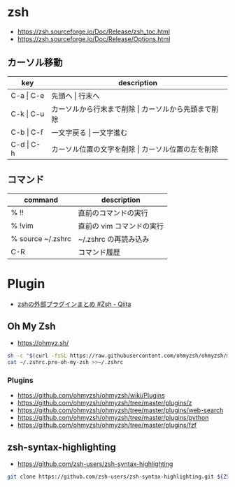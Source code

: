 # zsh
- https://zsh.sourceforge.io/Doc/Release/zsh_toc.html
- https://zsh.sourceforge.io/Doc/Release/Options.html
## カーソル移動
| key | description |
| ---- | ------ |
| C-a \| C-e | 先頭へ \| 行末へ |
| C-k \| C-u | カーソルから行末まで削除 \| カーソルから先頭まで削除 |
| C-b \| C-f | 一文字戻る \| 一文字進む |
| C-d \| C-h | カーソル位置の文字を削除 \| カーソル位置の左を削除|

## コマンド
| command | description |
| ------- | ----------- |
| % !!      | 直前のコマンドの実行 |
| % !vim    | 直前の vim コマンドの実行 |
| % source ~/.zshrc | ~/.zshrc の再読み込み |
| C-R | コマンド履歴 |
  
# Plugin
- [zshの外部プラグインまとめ #Zsh - Qiita](https://qiita.com/mollifier/items/1220c0eeaa93e82f8afc)
## Oh My Zsh
- https://ohmyz.sh/
```zsh
sh -c "$(curl -fsSL https://raw.githubusercontent.com/ohmyzsh/ohmyzsh/master/tools/install.sh)"
cat ~/.zshrc.pre-oh-my-zsh >>~/.zshrc
```
### Plugins
- https://github.com/ohmyzsh/ohmyzsh/wiki/Plugins
- https://github.com/ohmyzsh/ohmyzsh/tree/master/plugins/z
- https://github.com/ohmyzsh/ohmyzsh/tree/master/plugins/web-search
- https://github.com/ohmyzsh/ohmyzsh/tree/master/plugins/python
- https://github.com/ohmyzsh/ohmyzsh/tree/master/plugins/fzf
## zsh-syntax-highlighting
- https://github.com/zsh-users/zsh-syntax-highlighting
```zsh
git clone https://github.com/zsh-users/zsh-syntax-highlighting.git ${ZSH_CUSTOM:-~/.oh-my-zsh/custom}/plugins/zsh-syntax-highlighting
```

